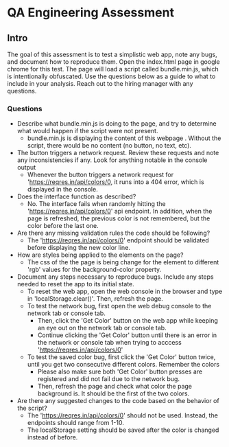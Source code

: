 # QA Engineering Assessment

## Intro
The goal of this assessment is to test a simplistic web app, note any bugs, and document how to reproduce them. Open the index.html page in google chrome for this test. The page will load a script called bundle.min.js, which is intentionally obfuscated. Use the questions below as a guide to what to include in your analysis. Reach out to the hiring manager with any questions.

### Questions
* Describe what bundle.min.js is doing to the page, and try to determine what would happen if the script were not present.
    * bundle.min.js is displaying the content of this webpage . Without the script, there would be no content (no button, no text, etc).
* The button triggers a network request. Review these requests and note any inconsistencies if any. Look for anything notable in the console output
    * Whenever the button triggers a network request for 'https://reqres.in/api/colors/0, it runs into a 404 error, which is displayed in the console.
* Does the interface function as described?
    * No. The interface fails when randomly hitting the 'https://reqres.in/api/colors/0' api endpoint. In addition, when the page is refreshed, the previous color is not remembered, but the color before the last one.
* Are there any missing validation rules the code should be following?
    * The 'https://reqres.in/api/colors/0' endpoint should be validated before displaying the new color line.
* How are styles being applied to the elements on the page?
    * The css of the the page is being change for the <body> element to different 'rgb' values for the background-color property.
* Document any steps necessary to reproduce bugs. Include any steps needed to reset the app to its initial state.
    * To reset the web app, open the web console in the browser and type in 'localStorage.clear()'. Then, refresh the page.
    * To test the network bug, first open the web debug console to the network tab or console tab.
        * Then, click the 'Get Color' button on the web app while keeping an eye out on the network tab or console tab. 
        * Continue clicking the 'Get Color' button until there is an error in the network or console tab when trying to acccess 'https://reqres.in/api/colors/0'
    * To test the saved color bug, first click the 'Get Color' button twice, until you get two consecutive different colors. Remember the colors
        * Please also make sure both 'Get Color' button presses are registered and did not fail due to the network bug.
        * Then, refresh the page and check what color the page background is. It should be the first of the two colors.
* Are there any suggested changes to the code based on the behavior of the script?
    * The 'https://reqres.in/api/colors/0' should not be used. Instead, the endpoints should range from 1-10.
    * The localStorage setting should be saved after the color is changed instead of before.

